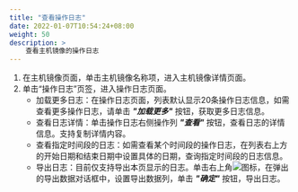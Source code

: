 ```yaml
---
title: "查看操作日志"
date: 2022-01-07T10:54:24+08:00
weight: 50
description: >
    查看主机镜像的操作日志
---
```


1. 在主机镜像页面，单击主机镜像名称项，进入主机镜像详情页面。
2. 单击“操作日志”页签，进入操作日志页面。
    - 加载更多日志：在操作日志页面，列表默认显示20条操作日志信息，如需查看更多操作日志，请单击 **_"加载更多"_** 按钮，获取更多日志信息。
    - 查看日志详情：单击操作日志右侧操作列 **_"查看"_** 按钮，查看日志的详情信息。支持复制详情内容。
    - 查看指定时间段的日志：如需查看某个时间段的操作日志，在列表右上方的开始日期和结束日期中设置具体的日期，查询指定时间段的日志信息。
    - 导出日志：目前仅支持导出本页显示的日志。单击右上角![](../../../../images/download.png)图标，在弹出的导出数据对话框中，设置导出数据列，单击 **_"确定"_** 按钮，导出日志。
